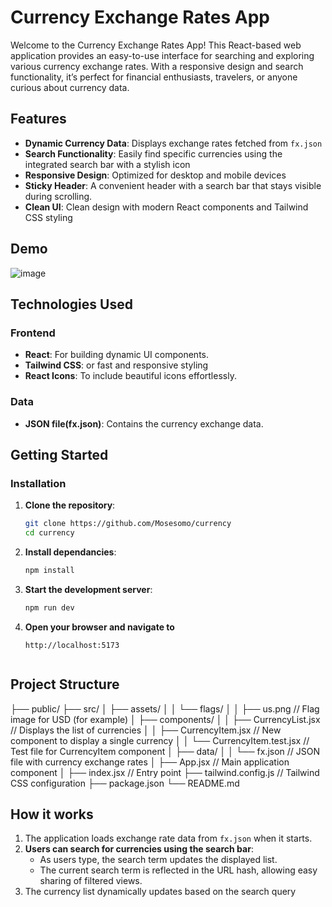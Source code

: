 # Currency Exchange Rates App

Welcome to the Currency Exchange Rates App! This React-based web application provides an easy-to-use interface for searching and exploring various currency exchange rates. With a responsive design and search functionality, it’s perfect for financial enthusiasts, travelers, or anyone curious about currency data.

## Features

- **Dynamic Currency Data**: Displays exchange rates fetched from `fx.json`
- **Search Functionality**: Easily find specific currencies using the integrated search bar with a stylish icon
- **Responsive Design**: Optimized for desktop and mobile devices
- **Sticky Header**: A convenient header with a search bar that stays visible during scrolling.
- **Clean UI**: Clean design with modern React components and Tailwind CSS styling

## Demo
![image](https://github.com/user-attachments/assets/42a7acd2-20b5-4475-8946-4a2ae950fa9b)



## Technologies Used
### Frontend
- **React**: For building dynamic UI components.
- **Tailwind CSS**: or fast and responsive styling
- **React Icons**: To include beautiful icons effortlessly.

### Data
- **JSON file(fx.json)**: Contains the currency exchange data.


## Getting Started

### Installation

1. **Clone the repository**:
   ```bash
   git clone https://github.com/Mosesomo/currency
   cd currency

2. **Install dependancies**:
    ```bash
    npm install

3. **Start the development server**:
    ```bash
    npm run dev

4. **Open your browser and navigate to**
    ```arduino
    http://localhost:5173


## Project Structure

├── public/
├── src/
│   ├── assets/
│   │   └── flags/
│   │       ├── us.png          // Flag image for USD (for example)
│   ├── components/
│   │   ├── CurrencyList.jsx    // Displays the list of currencies
│   │   ├── CurrencyItem.jsx    // New component to display a single currency
│   │   └── CurrencyItem.test.jsx // Test file for CurrencyItem component
│   ├── data/
│   │   └── fx.json             // JSON file with currency exchange rates
│   ├── App.jsx                 // Main application component
│   ├── index.jsx               // Entry point
├── tailwind.config.js          // Tailwind CSS configuration
├── package.json
└── README.md


## How it works

1. The application loads exchange rate data from  `fx.json` when it starts.
2. **Users can search for currencies using the search bar**:
    - As users type, the search term updates the displayed list.
    - The current search term is reflected in the URL hash, allowing easy sharing of filtered views.
3. The currency list dynamically updates based on the search query
